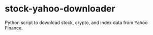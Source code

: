 # stock-yahoo-downloader
Python script to download stock, crypto, and index data from Yahoo Finance.
